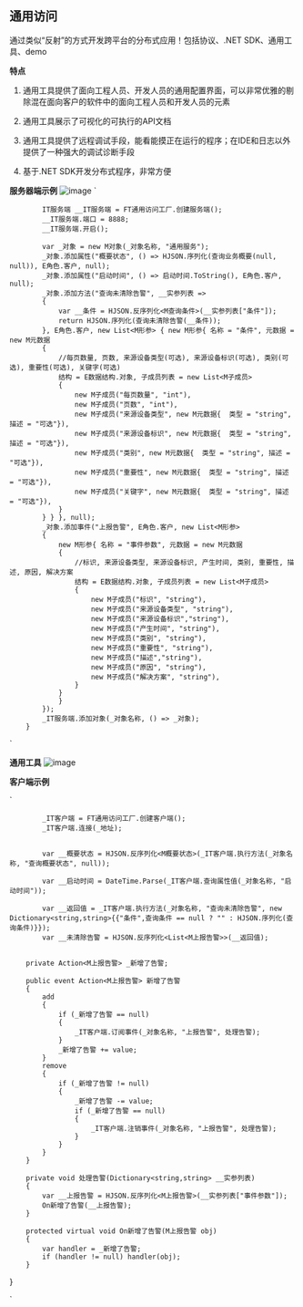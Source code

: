 ## 通用访问
通过类似“反射”的方式开发跨平台的分布式应用！包括协议、.NET SDK、通用工具、demo

**特点**

1. 通用工具提供了面向工程人员、开发人员的通用配置界面，可以非常优雅的剔除混在面向客户的软件中的面向工程人员和开发人员的元素

2. 通用工具展示了可视化的可执行的API文档

3. 通用工具提供了远程调试手段，能看能摸正在运行的程序；在IDE和日志以外提供了一种强大的调试诊断手段

4. 基于.NET SDK开发分布式程序，非常方便

**服务器端示例**
![image](https://github.com/xiaomiwk/K_tongyongfangwen/blob/master/1.png?raw=true)
`

            IT服务端 __IT服务端 = FT通用访问工厂.创建服务端();
            __IT服务端.端口 = 8888;
            __IT服务端.开启();
            
            var _对象 = new M对象(_对象名称, "通用服务");
            _对象.添加属性("概要状态", () => HJSON.序列化(查询业务概要(null, null)), E角色.客户, null);
            _对象.添加属性("启动时间", () => 启动时间.ToString(), E角色.客户, null);
            _对象.添加方法("查询未清除告警", __实参列表 =>
            {
                var __条件 = HJSON.反序列化<M查询条件>(__实参列表["条件"]);
                return HJSON.序列化(查询未清除告警(__条件));
            }, E角色.客户, new List<M形参> { new M形参{ 名称 = "条件", 元数据 = new M元数据
            { 
                //每页数量, 页数, 来源设备类型(可选), 来源设备标识(可选), 类别(可选), 重要性(可选), 关键字(可选)
                结构 = E数据结构.对象, 子成员列表 = new List<M子成员>
                {
                    new M子成员("每页数量", "int"),
                    new M子成员("页数", "int"),
                    new M子成员("来源设备类型", new M元数据{  类型 = "string", 描述 = "可选"}),
                    new M子成员("来源设备标识", new M元数据{  类型 = "string", 描述 = "可选"}),
                    new M子成员("类别", new M元数据{  类型 = "string", 描述 = "可选"}),
                    new M子成员("重要性", new M元数据{  类型 = "string", 描述 = "可选"}),
                    new M子成员("关键字", new M元数据{  类型 = "string", 描述 = "可选"}),
                }
            } } }, null);
            _对象.添加事件("上报告警", E角色.客户, new List<M形参>
            {
                new M形参{ 名称 = "事件参数", 元数据 = new M元数据
                { 
                    //标识, 来源设备类型, 来源设备标识, 产生时间, 类别, 重要性, 描述, 原因, 解决方案
                    结构 = E数据结构.对象, 子成员列表 = new List<M子成员>
                    {
                        new M子成员("标识", "string"),
                        new M子成员("来源设备类型", "string"),
                        new M子成员("来源设备标识","string"),
                        new M子成员("产生时间", "string"),
                        new M子成员("类别", "string"),
                        new M子成员("重要性", "string"),
                        new M子成员("描述","string"),
                        new M子成员("原因", "string"),
                        new M子成员("解决方案", "string"),
                    }
                }
                }
            });
            _IT服务端.添加对象(_对象名称, () => _对象);
        }

`

**通用工具**
![image](https://github.com/xiaomiwk/K_tongyongfangwen/blob/master/2.png?raw=true)


**客户端示例**

`

            _IT客户端 = FT通用访问工厂.创建客户端();
            _IT客户端.连接(_地址);
                
                
            var __概要状态 = HJSON.反序列化<M概要状态>(_IT客户端.执行方法(_对象名称, "查询概要状态", null));

            var __启动时间 = DateTime.Parse(_IT客户端.查询属性值(_对象名称, "启动时间"));

            var __返回值 = _IT客户端.执行方法(_对象名称, "查询未清除告警", new Dictionary<string,string>{{"条件",查询条件 == null ? "" : HJSON.序列化(查询条件)}});
            var __未清除告警 = HJSON.反序列化<List<M上报告警>>(__返回值);


        private Action<M上报告警> _新增了告警;

        public event Action<M上报告警> 新增了告警
        {
            add
            {
                if (_新增了告警 == null)
                {
                    _IT客户端.订阅事件(_对象名称, "上报告警", 处理告警);
                }
                _新增了告警 += value;
            }
            remove
            {
                if (_新增了告警 != null)
                {
                    _新增了告警 -= value;
                    if (_新增了告警 == null)
                    {
                        _IT客户端.注销事件(_对象名称, "上报告警", 处理告警);
                    }
                }
            }
        }

        private void 处理告警(Dictionary<string,string> __实参列表)
        {
            var __上报告警 = HJSON.反序列化<M上报告警>(__实参列表["事件参数"]);
            On新增了告警(__上报告警);
        }

        protected virtual void On新增了告警(M上报告警 obj)
        {
            var handler = _新增了告警;
            if (handler != null) handler(obj);
        }

  }

`

